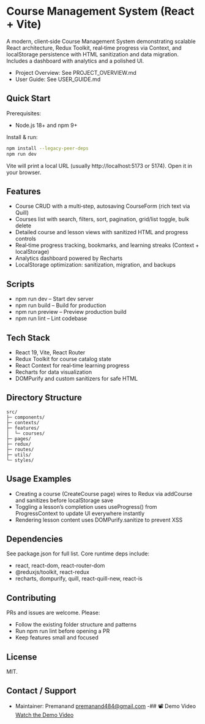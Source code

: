 # Course Management System (React + Vite)

A modern, client‑side Course Management System demonstrating scalable React architecture, Redux Toolkit, real‑time progress via Context, and localStorage persistence with HTML sanitization and data migration. Includes a dashboard with analytics and a polished UI.

- Project Overview: See PROJECT_OVERVIEW.md
- User Guide: See USER_GUIDE.md

## Quick Start

Prerequisites:
- Node.js 18+ and npm 9+

Install & run:
```bash
npm install --legacy-peer-deps
npm run dev
```
Vite will print a local URL (usually http://localhost:5173 or 5174). Open it in your browser.

## Features
- Course CRUD with a multi‑step, autosaving CourseForm (rich text via Quill)
- Courses list with search, filters, sort, pagination, grid/list toggle, bulk delete
- Detailed course and lesson views with sanitized HTML and progress controls
- Real‑time progress tracking, bookmarks, and learning streaks (Context + localStorage)
- Analytics dashboard powered by Recharts
- LocalStorage optimization: sanitization, migration, and backups

## Scripts
- npm run dev – Start dev server
- npm run build – Build for production
- npm run preview – Preview production build
- npm run lint – Lint codebase

## Tech Stack
- React 19, Vite, React Router
- Redux Toolkit for course catalog state
- React Context for real‑time learning progress
- Recharts for data visualization
- DOMPurify and custom sanitizers for safe HTML

## Directory Structure
```
src/
├─ components/
├─ contexts/
├─ features/
│  └─ courses/
├─ pages/
├─ redux/
├─ routes/
├─ utils/
└─ styles/
```

## Usage Examples
- Creating a course (CreateCourse page) wires to Redux via addCourse and sanitizes before localStorage save
- Toggling a lesson’s completion uses useProgress() from ProgressContext to update UI everywhere instantly
- Rendering lesson content uses DOMPurify.sanitize to prevent XSS

## Dependencies
See package.json for full list. Core runtime deps include:
- react, react-dom, react-router-dom
- @reduxjs/toolkit, react-redux
- recharts, dompurify, quill, react-quill-new, react-is

## Contributing
PRs and issues are welcome. Please:
- Follow the existing folder structure and patterns
- Run npm run lint before opening a PR
- Keep features small and focused

## License
MIT.

## Contact / Support
- Maintainer: Premanand <premanand484@gmail.com>
-## 📽 Demo Video
[Watch the Demo Video](https://www.awesomescreenshot.com/video/42929519?key=9b8ad2f466337d03643e24660c07d0e3)


